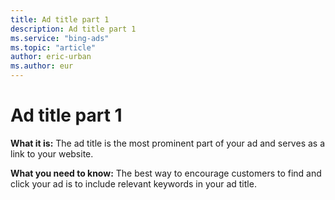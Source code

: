 ```yaml
---
title: Ad title part 1
description: Ad title part 1
ms.service: "bing-ads"
ms.topic: "article"
author: eric-urban
ms.author: eur
---
```


# Ad title part 1

**What it is:** The ad title is the most prominent part of your ad and serves as a link to your website.

**What you need to know:** The best way to encourage customers to find and click your ad is to include relevant keywords in your ad title.


